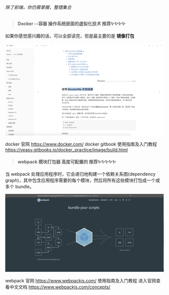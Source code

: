 ######  除了前端，你仍需掌握，整理集合

>  #### Docker --容器  操作系统层面的虚拟化技术  推荐✨✨✨✨
  如果你感觉感兴趣的话，可以全部读完，但是最主要的是 **镜像打包**

  ![logo](../img/docker.png ':size=800')

  docker 官网
  https://www.docker.com/
  docker gitbook 使用指南及入门教程
  https://yeasy.gitbooks.io/docker_practice/image/build.html



>  #### webpack 模块打包器  高度可配置的  推荐✨✨✨✨✨
  当 webpack 处理应用程序时，它会递归地构建一个依赖关系图(dependency graph)，其中包含应用程序需要的每个模块，然后将所有这些模块打包成一个或多个 bundle。

  ![logo](../img/webpack.png ':size=800')

  webpack 官网
  https://www.webpackjs.com/
  使用指南及入门教程 进入官网查看中文文档
  https://www.webpackjs.com/concepts/
